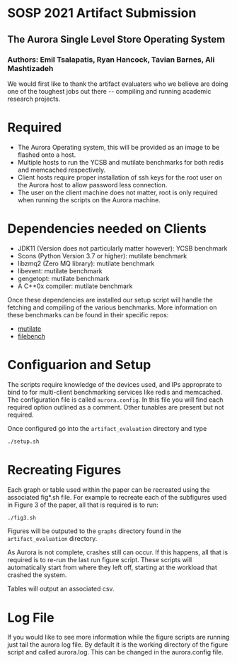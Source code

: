 
# SOSP 2021 Artifact Submission
## The Aurora Single Level Store Operating System
### Authors: Emil Tsalapatis, Ryan Hancock, Tavian Barnes, Ali Mashtizadeh

We would first like to thank the artifact evaluaters who we believe are doing one
of the toughest jobs out there -- compiling and running academic research projects.

Required
========
* The Aurora Operating system, this will be provided as an image to be flashed onto a host.
* Multiple hosts to run the YCSB and mutilate benchmarks for both redis and memcached respectively. 
* Client hosts require proper installation of ssh keys for the root user on the Aurora host to allow password less connection.
* The user on the client machine does not matter, root is only required when running the scripts on the Aurora machine.


Dependencies needed on Clients
==============================
* JDK11 (Version does not particularly matter however): YCSB benchmark
* Scons (Python Version 3.7 or higher): mutilate benchmark
* libzmq2 (Zero MQ library): mutilate benchmark
* libevent: mutilate benchmark
* gengetopt: mutilate benchmark
* A C++0x compiler: mutilate benchmark

Once these dependencies are installed our setup script will handle the fetching and compiling of the various benchmarks.
More information on these benchmarks can be found in their specific repos:
* [mutilate](https://github.com/krhancoc/mutilate)
* [filebench](https://github.com/krhancoc/filebench)


Configuarion and Setup
=====================
The scripts require knowledge of the devices used, and IPs approprate to bind
to for multi-client benchmarking services like redis and memcached.  The
configuration file is called `aurora.config`. In this file you will find each
required option outlined as a comment. Other tunables are present but not required.

Once configured go into the `artifact_evaluation` directory and type

```bash
./setup.sh
```

Recreating Figures
==================
Each graph or table used within the paper can be recreated using the associated fig\*.sh file. For example to
recreate each of the subfigures used in Figure 3 of the paper, all that is required is to run:
```bash
./fig3.sh
```
Figures will be outputed to the `graphs` directory found in the `artifact_evaluation` directory.

As Aurora is not complete, crashes still can occur. If this happens, all that
is required is to re-run the last run figure script. These scripts will
automatically start from where they left off, starting at the workload that
crashed the system.

Tables will output an associated csv.

Log File
========
If you would like to see more information while the figure scripts are running just tail the aurora log file. By default it is
the working directory of the figure script and called aurora.log. This can be changed in the aurora.config file.


<!-- memcached REQUIRES libzmq2 on the agent boxes or else it will get a floating point exception when run in agent mode.
memcached requires: scons (python2.7 version for building mutilate), mutilate libevent, gengetop, C++0x compiler
memcached 1.6.7 -->
